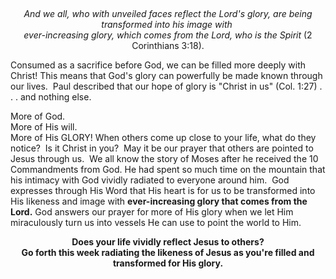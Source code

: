 <p> </p>
<p style="text-align: center;"><em>And we all, who with unveiled faces reflect the Lord's glory, are being transformed into his image with <br /></em><em>ever-increasing glory, which comes from the Lord, who is the Spirit</em> (2 Corinthians 3:18).</p>
<p>Consumed as a sacrifice before God, we can be filled more deeply with Christ! This means that God's glory can powerfully be made known through our lives.  Paul described that our hope of glory is "Christ in us" (Col. 1:27) . . . and nothing else.</p>
<p><span class="caption">More of God. <br />More of His will. <br />More of His GLORY!</span> When others come up close to your life, what do they notice?  Is it Christ in you?  May it be our prayer that others are pointed to Jesus through us.  We all know the story of Moses after he received the 10 Commandments from God. He had spent so much time on the mountain that his intimacy with God vividly radiated to everyone around him.  God expresses through His Word that His heart is for us to be transformed into His likeness and image with <strong>ever-increasing glory that comes from the Lord.</strong> God answers our prayer for more of His glory when we let Him miraculously turn us into vessels He can use to point the world to Him.</p>
<p style="text-align: center;"><strong>Does your life vividly reflect Jesus to others? </strong><br /><strong>Go forth this week radiating the likeness of Jesus as you're filled and transformed for His glory.</strong></p>